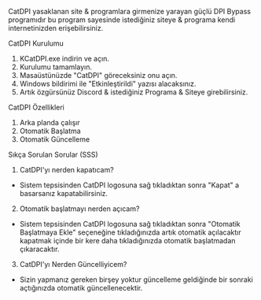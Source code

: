 CatDPI yasaklanan site & programlara girmenize yarayan güçlü DPI Bypass programıdır bu program sayesinde istediğiniz siteye & programa kendi internetinizden erişebilirsiniz.


CatDPI Kurulumu
1. KCatDPI.exe indirin ve açın.
2. Kurulumu tamamlayın.
3. Masaüstünüzde "CatDPI" göreceksiniz onu açın.
4. Windows bildirimi ile "Etkinleştirildi" yazısı alacaksınız.
5. Artık özgürsünüz Discord & istediğiniz Programa & Siteye girebilirsiniz.


CatDPI Özellikleri
1. Arka planda çalışır
2. Otomatik Başlatma
3. Otomatik Güncelleme


Sıkça Sorulan Sorular (SSS)
1. CatDPI'yı nerden kapatıcam?
- Sistem tepsisinden CatDPI logosuna sağ tıkladıktan sonra "Kapat" a basarsanız kapatabilirsiniz.

2. Otomatik başlatmayı nerden açıcam?
- Sistem tepsisinden CatDPI logosuna sağ tıkladıktan sonra "Otomatik Başlatmaya Ekle" seçeneğine tıkladığınızda artık otomatik açılacaktır kapatmak içinde bir kere daha tıkladığınızda otomatik başlatmadan çıkaracaktır.

3. CatDPI'yı Nerden Güncelliyicem?
- Sizin yapmanız gereken birşey yoktur güncelleme geldiğinde bir sonraki açtığınızda otomatik güncellenecektir.
